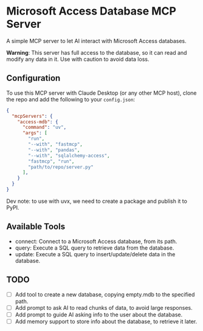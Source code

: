 # Microsoft Access Database MCP Server

A simple MCP server to let AI interact with Microsoft Access databases.

**Warning**: This server has full access to the database, so it can read and modify any data in it. Use with caution to avoid data loss.


## Configuration

To use this MCP server with Claude Desktop (or any other MCP host), clone the repo and add the following to your `config.json`:

```json
{
  "mcpServers": {
    "access-mdb": {
      "command": "uv",
      "args": [
        "run",
        "--with", "fastmcp",
        "--with", "pandas",
        "--with", "sqlalchemy-access",
        "fastmcp", "run",
        "path/to/repo/server.py"
      ],
    }
  }
}
```

Dev note: to use with uvx, we need to create a package and publish it to PyPI.


## Available Tools

- connect: Connect to a Microsoft Access database, from its path.
- query: Execute a SQL query to retrieve data from the database.
- update: Execute a SQL query to insert/update/delete data in the database.


## TODO

- [ ] Add tool to create a new database, copying empty.mdb to the specified path.
- [ ] Add prompt to ask AI to read chunks of data, to avoid large responses.
- [ ] Add prompt to guide AI asking info to the user about the database.
- [ ] Add memory support to store info about the database, to retrieve it later.
